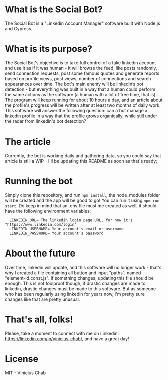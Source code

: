 What is the Social Bot?
===================================
The Social Bot is a "Linkedin Account Manager" software built with Node.js and Cypress.

What is its purpose?
===================================
The Social Bot's objective is to take full control of a fake linkedin account and use it as if it was human - it will browse the feed, like posts randomly, send connection requests, post some famous quotes and generate reports based on profile views, post views, number of connections and search appearances over time.
The bot's main enemy will be linkedin’s bot detection - but everything was built in a way that a human could perform the same actions as the software (a human with a lot of free time, that is).
The program will keep running for about 10 hours a day, and an article about the profile's progress will be written after at least two months of daily work. 
This software will answer the following question: can a bot manage a linkedin profile in a way that the profile grows organically, while still under the radar from linkedin's bot detection?

The article
===================================
Currently, the bot is working daily and gathering data, so you could say that article is still a WIP - I'll be updating this README as soon as that's ready;

Running the bot
===================================
Simply clone this repository, and run `npm install`, the node_modules folder will be created and the app will be good to go! You can run it using `npm run start`.
Do keep in mind that an .env file must me created as well, it should have the following environment variables:

```
  LINKEDIN_URL= The linkedin login page URL, for now it's "https://www.linkedin.com/login"
  LINKEDIN_USERNAME= Your account’s email or username
  LINKEDIN_PASSWORD= Your account’s password
```

About the future
===================================
Over time, linkedin will update, and this software will no longer work - that's why I created a file containing all button and input "paths", named "element-id.const.js". If something changes, updating this file should be enough.
This is not foolproof though, if drastic changes are made to linkedin, drastic changes must be made to this software. But as someone who has been regularly using linkedin for years now, I'm pretty sure changes like that are pretty unusual.

That's all, folks!
===================================
Please, take a moment to connect with me on Linkedin: https://linkedin.com/in/vinicius-chab/, and have a great day!

License
===================================
MIT - Vinícius Chab
